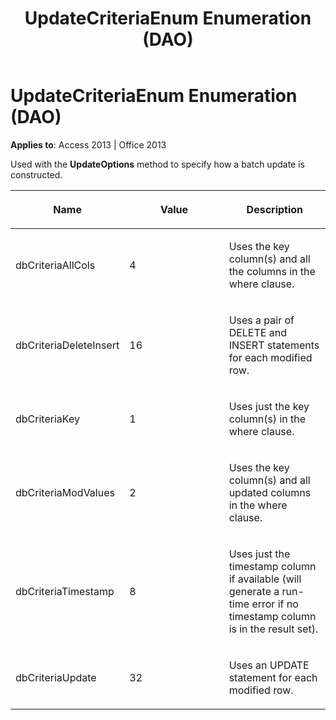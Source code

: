 ﻿---
title: UpdateCriteriaEnum Enumeration (DAO)
TOCTitle: UpdateCriteriaEnum Enumeration
ms:assetid: 1f83a0c6-bdc8-9c3e-380b-524f611f6476
ms:mtpsurl: https://msdn.microsoft.com/en-us/library/Ff845853(v=office.15)
ms:contentKeyID: 48543644
ms.date: 09/18/2015
mtps_version: v=office.15
---

# UpdateCriteriaEnum Enumeration (DAO)


**Applies to**: Access 2013 | Office 2013

Used with the **UpdateOptions** method to specify how a batch update is constructed.

<table>
<colgroup>
<col style="width: 33%" />
<col style="width: 33%" />
<col style="width: 33%" />
</colgroup>
<thead>
<tr class="header">
<th><p>Name</p></th>
<th><p>Value</p></th>
<th><p>Description</p></th>
</tr>
</thead>
<tbody>
<tr class="odd">
<td><p>dbCriteriaAllCols</p></td>
<td><p>4</p></td>
<td><p>Uses the key column(s) and all the columns in the where clause.</p></td>
</tr>
<tr class="even">
<td><p>dbCriteriaDeleteInsert</p></td>
<td><p>16</p></td>
<td><p>Uses a pair of DELETE and INSERT statements for each modified row.</p></td>
</tr>
<tr class="odd">
<td><p>dbCriteriaKey</p></td>
<td><p>1</p></td>
<td><p>Uses just the key column(s) in the where clause.</p></td>
</tr>
<tr class="even">
<td><p>dbCriteriaModValues</p></td>
<td><p>2</p></td>
<td><p>Uses the key column(s) and all updated columns in the where clause.</p></td>
</tr>
<tr class="odd">
<td><p>dbCriteriaTimestamp</p></td>
<td><p>8</p></td>
<td><p>Uses just the timestamp column if available (will generate a run-time error if no timestamp column is in the result set).</p></td>
</tr>
<tr class="even">
<td><p>dbCriteriaUpdate</p></td>
<td><p>32</p></td>
<td><p>Uses an UPDATE statement for each modified row.</p></td>
</tr>
</tbody>
</table>

